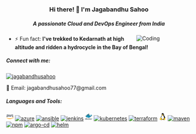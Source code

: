 <h3 align="center">Hi there! 👋 I'm Jagabandhu Sahoo</h3>
<h5 align="center">A passionate Cloud and DevOps Engineer from India</h5>
<img align="right" alt="Coding" width="150" src="https://cdn.dribbble.com/users/1162077/screenshots/3848914/programmer.gif">

- ⚡ Fun fact: **I've trekked to Kedarnath at high altitude and ridden a hydrocycle in the Bay of Bengal!**

<h5 align="left">Connect with me:</h5>
<p align="left">
  <a href="https://www.linkedin.com/in/jagabandhu-sahoo-784386133" target="_blank"><img align="center" src="https://raw.githubusercontent.com/rahuldkjain/github-profile-readme-generator/master/src/images/icons/Social/linked-in-alt.svg" alt="jagabandhusahoo" height="15" width="20" /></a>
</p>
<p align="left">
  📧 Email: jagabandhusahoo77@gmail.com
</p>

<h5 align="left">Languages and Tools:</h5>
<p align="left">
  <a href="https://aws.amazon.com" target="_blank" rel="noreferrer"><img src="https://raw.githubusercontent.com/devicons/devicon/master/icons/amazonwebservices/amazonwebservices-original-wordmark.svg" alt="aws" width="20" height="20"/></a>
  <a href="https://azure.microsoft.com/en-in/" target="_blank" rel="noreferrer"><img src="https://www.vectorlogo.zone/logos/microsoft_azure/microsoft_azure-icon.svg" alt="azure" width="20" height="20"/></a>
  <a href="https://www.ansible.com/" target="_blank" rel="noreferrer"><img src="https://www.vectorlogo.zone/logos/ansible/ansible-icon.svg" alt="ansible" width="20" height="20"/></a>
  <a href="https://www.jenkins.io" target="_blank" rel="noreferrer"><img src="https://www.vectorlogo.zone/logos/jenkins/jenkins-icon.svg" alt="jenkins" width="20" height="20"/></a>
  <a href="https://www.docker.com/" target="_blank" rel="noreferrer"><img src="https://raw.githubusercontent.com/devicons/devicon/master/icons/docker/docker-original-wordmark.svg" alt="docker" width="20" height="20"/></a>
  <a href="https://kubernetes.io" target="_blank" rel="noreferrer"><img src="https://www.vectorlogo.zone/logos/kubernetes/kubernetes-icon.svg" alt="kubernetes" width="20" height="20"/></a>
  <a href="https://www.terraform.io/" target="_blank" rel="noreferrer"><img src="https://www.vectorlogo.zone/logos/terraformio/terraformio-icon.svg" alt="terraform" width="20" height="20"/></a>
  <a href="https://www.linux.org/" target="_blank" rel="noreferrer"><img src="https://raw.githubusercontent.com/devicons/devicon/master/icons/linux/linux-original.svg" alt="linux" width="20" height="20"/></a>
  <a href="https://maven.apache.org/" target="_blank" rel="noreferrer"><img src="https://www.vectorlogo.zone/logos/apache_maven/apache_maven-icon.svg" alt="maven" width="20" height="20"/></a>
  <a href="https://www.npmjs.com/" target="_blank" rel="noreferrer"><img src="https://www.vectorlogo.zone/logos/npmjs/npmjs-icon.svg" alt="npm" width="20" height="20"/></a>
  <a href="https://argoproj.github.io/argo-cd/" target="_blank" rel="noreferrer"><img src="https://www.vectorlogo.zone/logos/argoprojio/argoprojio-icon.svg" alt="argo-cd" width="20" height="20"/></a>
  <a href="https://helm.sh/" target="_blank" rel="noreferrer"><img src="https://www.vectorlogo.zone/logos/helmsh/helmsh-icon.svg" alt="helm" width="20" height="20"/></a>
</p>
